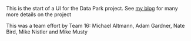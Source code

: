 This is the start of a UI for the Data Park project.
See [my blog](http://maltmann.wordpress.com/) for many more details on the project

This was a team effort by Team 16: Michael Altmann, Adam Gardner, Nate Bird, Mike Nistler and Mike Musty